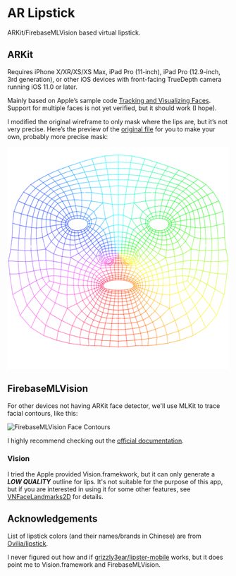 # AR Lipstick

ARKit/FirebaseMLVision based virtual lipstick.

## ARKit

Requires iPhone X/XR/XS/XS Max, iPad Pro (11-inch), iPad Pro (12.9-inch, 3rd generation), or other iOS devices with front-facing TrueDepth camera running iOS 11.0 or later.

Mainly based on Apple’s sample code [Tracking and Visualizing Faces](https://developer.apple.com/documentation/arkit/tracking_and_visualizing_faces).
Support for multiple faces is not yet verified, but it should work (I hope).

I modified the original wireframe to only mask where the lips are, but it’s not very precise.
Here’s the preview of the [original file](.github/wireframeTexture.png) for you to make your own, 
probably more precise mask:

[![Face Wireframe](.github/wireframePreview.png)](.github/wireframeTexture.png)

## FirebaseMLVision

For other devices not having ARKit face detector, we'll use MLKit to trace facial contours, like this:

![FirebaseMLVision Face Contours](https://firebase.google.cn/docs/ml-kit/images/examples/face_contours.svg)

I highly recommend checking out the [official documentation](https://firebase.google.com/docs/ml-kit/ios/detect-faces).

### Vision

I tried the Apple provided Vision.framekwork, but it can only generate a ***LOW QUALITY*** outline for lips.
It's not suitable for the purpose of this app, but if you are interested in using it for some other features,
see [VNFaceLandmarks2D](https://developer.apple.com/documentation/vision/vnfacelandmarks2d) for details.

## Acknowledgements

List of lipstick colors (and their names/brands in Chinese) are from [Ovilia/lipstick](https://github.com/Ovilia/lipstick).

I never figured out how and if [grizzly3ear/lipster-mobile](https://github.com/grizzly3ear/lipster-mobile) works,
but it does point me to Vision.framework and FirebaseMLVision.
